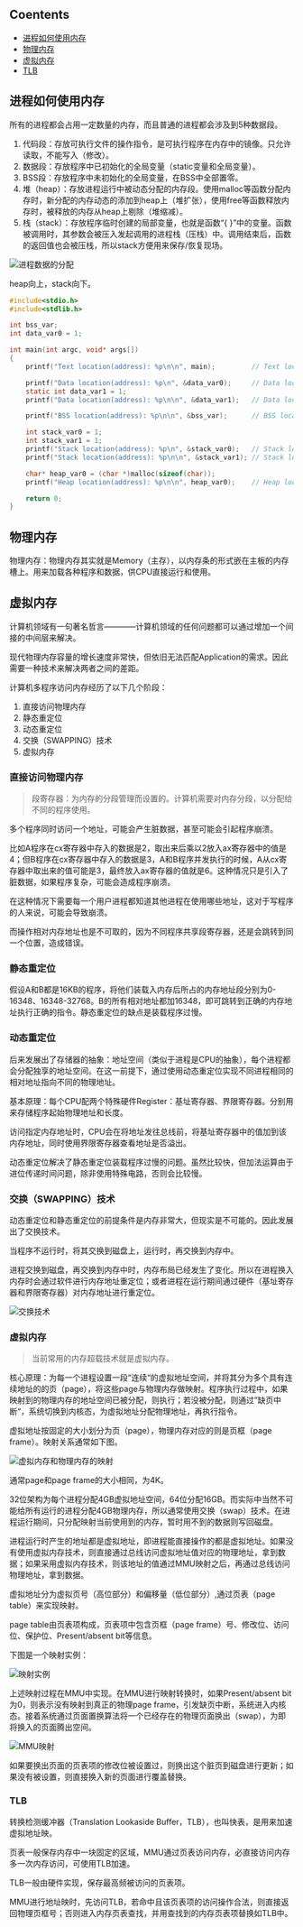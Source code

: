 ## Coentents

- [进程如何使用内存](#进程如何使用内存)
- [物理内存](#物理内存)
- [虚拟内存](#虚拟内存)
- [TLB](#TLB)

## 进程如何使用内存

所有的进程都会占用一定数量的内存，而且普通的进程都会涉及到5种数据段。
1. 代码段：存放可执行文件的操作指令，是可执行程序在内存中的镜像。只允许读取，不能写入（修改）。
2. 数据段：存放程序中已初始化的全局变量（static变量和全局变量）。
3. BSS段：存放程序中未初始化的全局变量，在BSS中全部置零。
4. 堆（heap）：存放进程运行中被动态分配的内存段。使用malloc等函数分配内存时，新分配的内存动态的添加到heap上（堆扩张），使用free等函数释放内存时，被释放的内存从heap上剔除（堆缩减）。
5. 栈（stack）：存放程序临时创建的局部变量，也就是函数“{ }”中的变量。函数被调用时，其参数会被压入发起调用的进程栈（压栈）中。调用结束后，函数的返回值也会被压栈，所以stack方便用来保存/恢复现场。

![进程数据的分配](img/进程数据的分配.png)

heap向上，stack向下。

```c
#include<stdio.h>
#include<stdlib.h>

int bss_var;
int data_var0 = 1;

int main(int argc, void* args[])
{
    printf("Text location(address): %p\n\n", main);         // Text location(address): 0x4005d6

    printf("Data location(address): %p\n", &data_var0);     // Data location(address): 0x60102c
    static int data_var1 = 1;
    printf("Data location(address): %p\n\n", &data_var1);   // Data location(address): 0x601030

    printf("BSS location(address): %p\n\n", &bss_var);      // BSS location(address): 0x601038

    int stack_var0 = 1;
    int stack_var1 = 1;
    printf("Stack location(address): %p\n", &stack_var0);   // Stack location(address): 0x7ffea6f9eb34
    printf("Stack location(address): %p\n\n", &stack_var1); // Stack location(address): 0x7ffea6f9eb30

    char* heap_var0 = (char *)malloc(sizeof(char));
    printf("Heap location(address): %p\n\n", heap_var0);    // Heap location(address): 0xa286b0

    return 0;
} 
```

## 物理内存

物理内存：物理内存其实就是Memory（主存），以内存条的形式嵌在主板的内存槽上。用来加载各种程序和数据，供CPU直接运行和使用。

## 虚拟内存

计算机领域有一句著名哲言————计算机领域的任何问题都可以通过增加一个间接的中间层来解决。

现代物理内存容量的增长速度非常快，但依旧无法匹配Application的需求。因此需要一种技术来解决两者之间的差距。

计算机多程序访问内存经历了以下几个阶段：
1. 直接访问物理内存
2. 静态重定位
3. 动态重定位
4. 交换（SWAPPING）技术
5. 虚拟内存

### 直接访问物理内存
> 段寄存器：为内存的分段管理而设置的。计算机需要对内存分段，以分配给不同的程序使用。

多个程序同时访问一个地址，可能会产生脏数据，甚至可能会引起程序崩溃。

比如A程序在cx寄存器中存入的数据是2，取出来后乘以2放入ax寄存器中的值是4；但B程序在cx寄存器中存入的数据是3，A和B程序并发执行的时候，A从cx寄存器中取出来的值可能是3，最终放入ax寄存器的值就是6。这种情况只是引入了脏数据，如果程序复杂，可能会造成程序崩溃。

在这种情况下需要每一个用户进程都知道其他进程在使用哪些地址，这对于写程序的人来说，可能会导致崩溃。

而操作相对内存地址也是不可取的，因为不同程序共享段寄存器，还是会跳转到同一个位置，造成错误。

### 静态重定位

假设A和B都是16KB的程序，将他们装载入内存后所占的内存地址段分别为0-16348、16348-32768。B的所有相对地址都加16348，即可跳转到正确的内存地址执行正确的指令。静态重定位的缺点是装载程序过慢。

### 动态重定位

后来发展出了存储器的抽象：地址空间（类似于进程是CPU的抽象），每个进程都会分配独享的地址空间。在这一前提下，通过使用动态重定位实现不同进程相同的相对地址指向不同的物理地址。

基本原理：每个CPU配两个特殊硬件Register：基址寄存器、界限寄存器。分别用来存储程序起始物理地址和长度。

访问指定内存地址时，CPU会在将地址发往总线前，将基址寄存器中的值加到该内存地址，同时使用界限寄存器查看地址是否溢出。

动态重定位解决了静态重定位装载程序过慢的问题。虽然比较快，但加法运算由于进位传递时间问题，除非使用特殊电路，否则会比较慢。

### 交换（SWAPPING）技术

动态重定位和静态重定位的前提条件是内存非常大，但现实是不可能的。因此发展出了交换技术。

当程序不运行时，将其交换到磁盘上，运行时，再交换到内存中。

进程交换到磁盘，再交换到内存中时，内存布局已经发生了变化。所以在进程换入内存时会通过软件进行内存地址重定位；或者进程在运行期间通过硬件（基址寄存器和界限寄存器）对内存地址进行重定位。

![交换技术](img/交换技术.png)

### 虚拟内存

> 当前常用的内存超载技术就是虚拟内存。

核心原理：为每一个进程设置一段“连续“的虚拟地址空间，并将其分为多个具有连续地址的的页（page），将这些page与物理内存做映射。程序执行过程中，如果映射到的物理内存的地址空间已被分配，则执行；若没被分配，则通过”缺页中断“，系统切换到内核态，为虚拟地址分配物理地址，再执行指令。

虚拟地址按固定的大小划分为页（page），物理内存对应的则是页框（page frame）。映射关系通常如下图。

![虚拟内存和物理内存的映射](img/虚拟内存和物理内存的映射.png)

通常page和page frame的大小相同，为4K。

32位架构为每个进程分配4GB虚拟地址空间，64位分配16GB。而实际中当然不可能给所有运行的进程分配4GB物理内存，所以通常使用交换（swap）技术。在进程运行期间，只分配映射当前使用到的内存，暂时用不到的数据则写回磁盘。

进程运行时产生的地址都是虚拟地址，即进程能直接操作的都是虚拟地址。如果没有使用虚拟内存技术，则直接通过总线访问虚拟地址值对应的物理地址，拿到数据；如果采用虚拟内存技术，则该地址的值通过MMU映射之后，再通过总线访问物理地址，拿到数据。

虚拟地址分为虚拟页号（高位部分）和偏移量（低位部分）,通过页表（page table）来实现映射。

page table由页表项构成，页表项中包含页框（page frame）号、修改位、访问位、保护位、Present/absent bit等信息。

下图是一个映射实例：

![映射实例](img/映射实例.png)

上述映射过程在MMU中实现。在MMU进行映射转换时，如果Present/absent bit为0，则表示没有映射到真正的物理page frame，引发缺页中断，系统进入内核态。接着系统通过页面置换算法将一个已经存在的物理页面换出（swap），为即将换入的页面腾出空间。

![MMU映射](img/MMU映射.png)

如果要换出页面的页表项的修改位被设置过，则换出这个脏页到磁盘进行更新；如果没有被设置，则直接换入新的页面进行覆盖替换。

### TLB

转换检测缓冲器（Translation Lookaside Buffer，TLB），也叫快表，是用来加速虚拟地址映。

页表一般保存内存中一块固定的区域，MMU通过页表访问内存，必直接访问内存多一次内存访问，可使用TLB加速。

TLB一般由硬件实现，保存最高频被访问的页表项。

MMU进行地址映时，先访问TLB，若命中且该页表项的访问操作合法，则直接返回物理页框号；否则进入内存页表查找，并用查找到的内存页表项替换如TLB中。